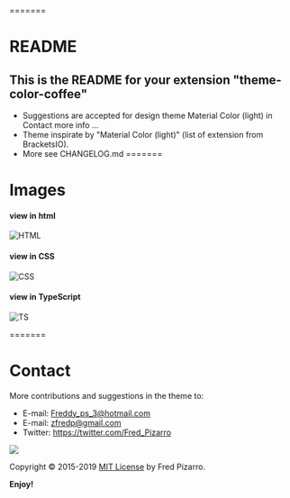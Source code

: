 =======
# README
## This is the README for your extension "theme-color-coffee"
* Suggestions are accepted for design theme Material Color (light) in Contact more info ...
* Theme inspirate by "Material Color (light)" (list of extension from BracketsIO).
* More see CHANGELOG.md
=======
# Images

#### view in html
![HTML](http://i.imgur.com/x5FQVGa.png)
#### view in CSS
![CSS](http://i.imgur.com/kbGNdHd.png)
#### view in TypeScript
![TS](http://i.imgur.com/JgTC87I.png)

=======
# Contact
More contributions and suggestions in the theme to:

* E-mail:  Freddy_ps_3@hotmail.com
* E-mail:  zfredp@gmail.com
* Twitter: https://twitter.com/Fred_Pizarro

[![](https://www.paypalobjects.com/en_US/i/btn/btn_donateCC_LG.gif)](https://www.paypal.com/cgi-bin/webscr?cmd=_s-xclick&hosted_button_id=9FEYWVG55XD3E&source=url)

Copyright © 2015-2019 [MIT License](https://github.com/FredPizarro/theme-dark-coffee-color-syntax/blob/master/LICENSE) by Fred Pizarro.

**Enjoy!**
